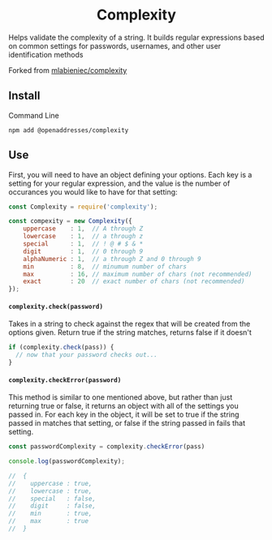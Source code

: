<h1 align=center>Complexity</h1>

Helps validate the complexity of a string. It builds regular expressions based on common settings for passwords, usernames, and other user identification methods

Forked from [mlabieniec/complexity](https://github.com/mlabieniec/complexity)

## Install

Command Line

```
npm add @openaddresses/complexity
```

## Use

First, you will need to have an object defining your options. Each key is a setting for your regular expression,
and the value is the number of occurances you would like to have for that setting:

```js
const Complexity = require('complexity');

const compexity = new Complexity({
    uppercase    : 1,  // A through Z
    lowercase    : 1,  // a through z
    special      : 1,  // ! @ # $ & *
    digit        : 1,  // 0 through 9
    alphaNumeric : 1,  // a through Z and 0 through 9
    min          : 8,  // minumum number of chars
    max          : 16, // maximum number of chars (not recommended)
    exact        : 20  // exact number of chars (not recommended)
});
```

#### `complexity.check(password)`

Takes in a string to check against the regex that will be created from the options given. Return true if the string matches, returns false if it doesn't

```js
if (complexity.check(pass)) {
  // now that your password checks out...
}
```

#### `complexity.checkError(password)`

This method is similar to one mentioned above, but rather than just returning true or false,
it returns an object with all of the settings you passed in. For each key in the object,
it will be set to true if the string passed in matches that setting, or false if the string
passed in fails that setting.

```js
const passwordComplexity = complexity.checkError(pass)

console.log(passwordComplexity);

//  {
//    uppercase : true,
//    lowercase : true,
//    special   : false,
//    digit     : false,
//    min       : true,
//    max       : true
//  }

